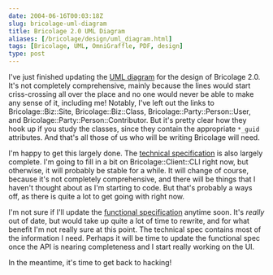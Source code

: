 ```yaml
--- 
date: 2004-06-16T00:03:18Z
slug: bricolage-uml-diagram
title: Bricolage 2.0 UML Diagram
aliases: [/bricolage/design/uml_diagram.html]
tags: [Bricolage, UML, OmniGraffle, PDF, design]
type: post
---
```


I've just finished updating the [UML diagram] for the design of Bricolage 2.0.
It's not completely comprehensive, mainly because the lines would start
criss-crossing all over the place and no one would never be able to make any
sense of it, including me! Notably, I've left out the links to
Bricolage::Biz::Site, Bricolage::Biz::Class, Bricolage::Party::Person::User, and
Bricolage::Party::Person::Contributor. But it's pretty clear how they hook up if
you study the classes, since they contain the appropriate `*_guid` attributes.
And that's all those of us who will be writing Bricolage will need.

I'm happy to get this largely done. The [technical specification] is also
largely complete. I'm going to fill in a bit on Bricolage::Client::CLI right
now, but otherwise, it will probably be stable for a while. It will change of
course, because it's not completely comprehensive, and there will be things that
I haven't thought about as I'm starting to code. But that's probably a ways off,
as there is quite a lot to get going with right now.

I'm not sure if I'll update the [functional specification] anytime soon. It's
*really* out of date, but would take up quite a lot of time to rewrite, and for
what benefit I'm not really sure at this point. The technical spec contains most
of the information I need. Perhaps it will be time to update the functional spec
once the API is nearing completeness and I start really working on the UI.

In the meantime, it's time to get back to hacking!

  [UML diagram]: https://svn.bricolage.cc/design-docs/trunk/Bricolage2/UML/Bricolage.pdf
    "The Bricolage 2.0 UML Diagram"
  [technical specification]: http://svn.bricolage.cc/design-docs/trunk/Bricolage2/TechnicalSpec.pod
  [functional specification]: http://svn.bricolage.cc/design-docs/trunk/Bricolage2/FunctionalSpec.pod
